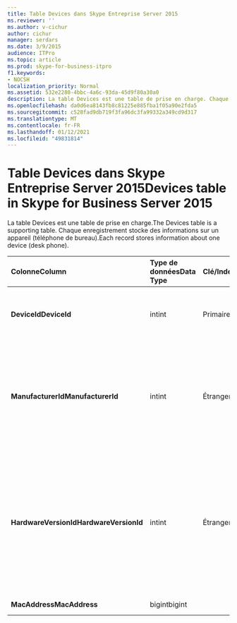 ```yaml
---
title: Table Devices dans Skype Entreprise Server 2015
ms.reviewer: ''
ms.author: v-cichur
author: cichur
manager: serdars
ms.date: 3/9/2015
audience: ITPro
ms.topic: article
ms.prod: skype-for-business-itpro
f1.keywords:
- NOCSH
localization_priority: Normal
ms.assetid: 532e2280-4bbc-4a6c-93da-45d9f80a30a0
description: La table Devices est une table de prise en charge. Chaque enregistrement stocke des informations sur un appareil (téléphone de bureau).
ms.openlocfilehash: da0d6ea8143fb8c81225e885fba1f05a90e2fda5
ms.sourcegitcommit: c528fad9db719f3fa96dc3fa99332a349cd9d317
ms.translationtype: MT
ms.contentlocale: fr-FR
ms.lasthandoff: 01/12/2021
ms.locfileid: "49831814"
---
```

# <a name="devices-table-in-skype-for-business-server-2015"></a><span data-ttu-id="b9b28-104">Table Devices dans Skype Entreprise Server 2015</span><span class="sxs-lookup"><span data-stu-id="b9b28-104">Devices table in Skype for Business Server 2015</span></span>
 
<span data-ttu-id="b9b28-105">La table Devices est une table de prise en charge.</span><span class="sxs-lookup"><span data-stu-id="b9b28-105">The Devices table is a supporting table.</span></span> <span data-ttu-id="b9b28-106">Chaque enregistrement stocke des informations sur un appareil (téléphone de bureau).</span><span class="sxs-lookup"><span data-stu-id="b9b28-106">Each record stores information about one device (desk phone).</span></span>
  
|<span data-ttu-id="b9b28-107">**Colonne**</span><span class="sxs-lookup"><span data-stu-id="b9b28-107">**Column**</span></span>|<span data-ttu-id="b9b28-108">**Type de données**</span><span class="sxs-lookup"><span data-stu-id="b9b28-108">**Data Type**</span></span>|<span data-ttu-id="b9b28-109">**Clé/Index**</span><span class="sxs-lookup"><span data-stu-id="b9b28-109">**Key/Index**</span></span>|<span data-ttu-id="b9b28-110">**Details**</span><span class="sxs-lookup"><span data-stu-id="b9b28-110">**Details**</span></span>|
|:-----|:-----|:-----|:-----|
|<span data-ttu-id="b9b28-111">**DeviceId**</span><span class="sxs-lookup"><span data-stu-id="b9b28-111">**DeviceId**</span></span> <br/> |<span data-ttu-id="b9b28-112">int</span><span class="sxs-lookup"><span data-stu-id="b9b28-112">int</span></span>  <br/> |<span data-ttu-id="b9b28-113">Primaire</span><span class="sxs-lookup"><span data-stu-id="b9b28-113">Primary</span></span>  <br/> |<span data-ttu-id="b9b28-114">Numéro unique identifiant cette version du matériel.</span><span class="sxs-lookup"><span data-stu-id="b9b28-114">Unique number identifying this hardware version.</span></span>  <br/> |
|<span data-ttu-id="b9b28-115">**ManufacturerId**</span><span class="sxs-lookup"><span data-stu-id="b9b28-115">**ManufacturerId**</span></span> <br/> |<span data-ttu-id="b9b28-116">int</span><span class="sxs-lookup"><span data-stu-id="b9b28-116">int</span></span>  <br/> |<span data-ttu-id="b9b28-117">Étranger</span><span class="sxs-lookup"><span data-stu-id="b9b28-117">Foreign</span></span>  <br/> |<span data-ttu-id="b9b28-118">Fabricant de cet appareil.</span><span class="sxs-lookup"><span data-stu-id="b9b28-118">Manufacturer of this device.</span></span> <span data-ttu-id="b9b28-119">Pour plus d’informations, voir le tableau Manufacturers dans [Skype Entreprise Server 2015.](manufacturers.md)</span><span class="sxs-lookup"><span data-stu-id="b9b28-119">See the [Manufacturers table in Skype for Business Server 2015](manufacturers.md) for more information.</span></span> <br/> |
|<span data-ttu-id="b9b28-120">**HardwareVersionId**</span><span class="sxs-lookup"><span data-stu-id="b9b28-120">**HardwareVersionId**</span></span> <br/> |<span data-ttu-id="b9b28-121">int</span><span class="sxs-lookup"><span data-stu-id="b9b28-121">int</span></span>  <br/> |<span data-ttu-id="b9b28-122">Étranger</span><span class="sxs-lookup"><span data-stu-id="b9b28-122">Foreign</span></span>  <br/> |<span data-ttu-id="b9b28-123">Version du matériel de cet appareil.</span><span class="sxs-lookup"><span data-stu-id="b9b28-123">Hardware version of this device.</span></span> <span data-ttu-id="b9b28-124">Pour plus d’informations, voir le tableau HardwareVersions dans Skype Entreprise [Server 2015.](hardwareversions.md)</span><span class="sxs-lookup"><span data-stu-id="b9b28-124">See the [HardwareVersions table in Skype for Business Server 2015](hardwareversions.md) for more information.</span></span> <br/> |
|<span data-ttu-id="b9b28-125">**MacAddress**</span><span class="sxs-lookup"><span data-stu-id="b9b28-125">**MacAddress**</span></span> <br/> |<span data-ttu-id="b9b28-126">bigint</span><span class="sxs-lookup"><span data-stu-id="b9b28-126">bigint</span></span>  <br/> ||<span data-ttu-id="b9b28-127">Adresse MAC</span><span class="sxs-lookup"><span data-stu-id="b9b28-127">MAC Address</span></span>  <br/> |
   

